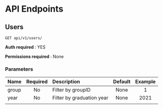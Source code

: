 # API Endpoints
## Users
```http
GET api/v1/users/
```
**Auth required** : YES

**Permissions required** : None

### Parameters
|  Name | Required |        Description        | Default | Example |
|:------|:--------:|:--------------------------|:-------:|:-------:|
| group | No       | Filter by groupID         | None    | 1       |
| year  | No       | Filter by graduation year | None    | 2021    |
|       |          |                           |         |         |